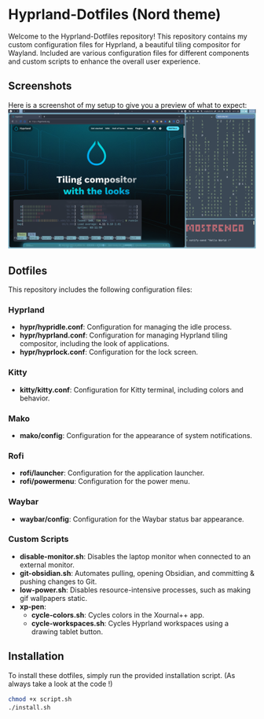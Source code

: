 # Hyprland-Dotfiles (Nord theme)
Welcome to the Hyprland-Dotfiles repository! This repository contains my custom configuration files for Hyprland, a beautiful tiling compositor for Wayland. Included are various configuration files for different components and custom scripts to enhance the overall user experience.

## Screenshots
Here is a screenshot of my setup to give you a preview of what to expect:
![Screenshot](Images/Screenshot.png)

## Dotfiles
This repository includes the following configuration files:

### Hyprland
- **hypr/hypridle.conf**: Configuration for managing the idle process.
- **hypr/hyprland.conf**: Configuration for managing Hyprland tiling compositor, including the look of applications.
- **hypr/hyprlock.conf**: Configuration for the lock screen.

### Kitty
- **kitty/kitty.conf**: Configuration for Kitty terminal, including colors and behavior.

### Mako
- **mako/config**: Configuration for the appearance of system notifications.

### Rofi
- **rofi/launcher**: Configuration for the application launcher.
- **rofi/powermenu**: Configuration for the power menu.

### Waybar
- **waybar/config**: Configuration for the Waybar status bar appearance.

### Custom Scripts
- **disable-monitor.sh**: Disables the laptop monitor when connected to an external monitor.
- **git-obsidian.sh**: Automates pulling, opening Obsidian, and committing & pushing changes to Git.
- **low-power.sh**: Disables resource-intensive processes, such as making gif wallpapers static.
- **xp-pen**:
  - **cycle-colors.sh**: Cycles colors in the Xournal++ app.
  - **cycle-workspaces.sh**: Cycles Hyprland workspaces using a drawing tablet button.

## Installation
To install these dotfiles, simply run the provided installation script. (As always take a look at the code !)
```bash
chmod +x script.sh
./install.sh
```